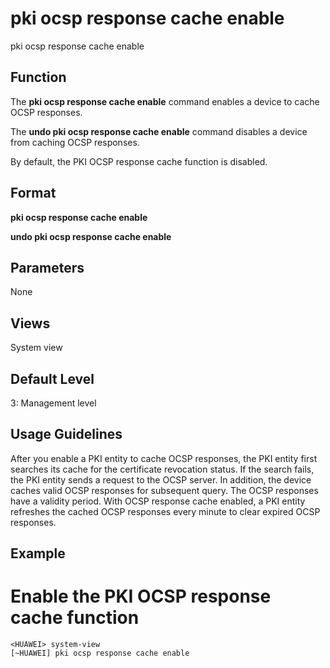 pki ocsp response cache enable
==============================

pki ocsp response cache enable

Function
--------



The **pki ocsp response cache enable** command enables a device to cache OCSP responses.

The **undo pki ocsp response cache enable** command disables a device from caching OCSP responses.



By default, the PKI OCSP response cache function is disabled.


Format
------

**pki ocsp response cache enable**

**undo pki ocsp response cache enable**


Parameters
----------

None

Views
-----

System view


Default Level
-------------

3: Management level


Usage Guidelines
----------------

After you enable a PKI entity to cache OCSP responses, the PKI entity first searches its cache for the certificate revocation status. If the search fails, the PKI entity sends a request to the OCSP server. In addition, the device caches valid OCSP responses for subsequent query. The OCSP responses have a validity period. With OCSP response cache enabled, a PKI entity refreshes the cached OCSP responses every minute to clear expired OCSP responses.


Example
-------

# Enable the PKI OCSP response cache function
```
<HUAWEI> system-view
[~HUAWEI] pki ocsp response cache enable

```